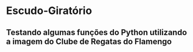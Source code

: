 # Escudo-Giratório

## Testando algumas funções do Python utilizando a imagem do Clube de Regatas do Flamengo